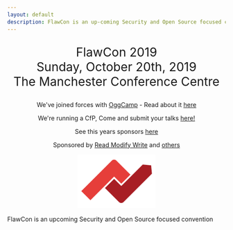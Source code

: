 ```yaml
---
layout: default
description: FlawCon is an up-coming Security and Open Source focused convention. Watch this space!
---
```


<center>
    <p style="font-size: 2em;">FlawCon 2019<br /><span style="font-size: -.5em;">Sunday, October 20th, 2019<br />The Manchester Conference Centre</span></p>
</center>

<center>
    <p>We've joined forces with <a href="https://oggcamp.org">OggCamp</a> - Read about it <a href="https://oggcamp.org/news/flawcon-join/">here</a></p>
    <p>We're running a CfP, Come and submit your talks <a href="https://www.papercall.io/flawcon-2019">here!</a></p>
    <p>See this years sponsors <a href="/sponsors">here</a></p>
    <p>Sponsored by <a href="https://www.readmodwrite.com">Read Modify Write</a> and <a href="/sponsors">others</a></p>
    <a href="https://www.readmodwrite.com">
    <img src="/assets/img/rmw-logo.png" alt="Read Modify Write" style="all:unset; margin-left:0 !important; width:180px !important; height:124px !important" />
    </a>
</center>

FlawCon is an upcoming Security and Open Source focused convention
